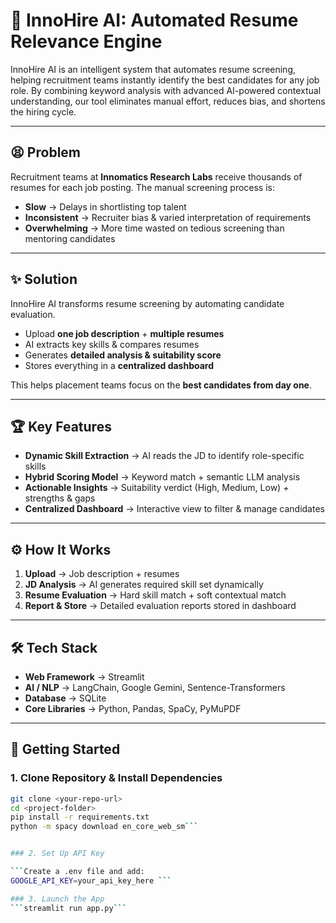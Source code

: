 # 🤖 InnoHire AI: Automated Resume Relevance Engine  

InnoHire AI is an intelligent system that automates resume screening, helping recruitment teams instantly identify the best candidates for any job role. By combining keyword analysis with advanced AI-powered contextual understanding, our tool eliminates manual effort, reduces bias, and shortens the hiring cycle.

---

## 😫 Problem  

Recruitment teams at **Innomatics Research Labs** receive thousands of resumes for each job posting. The manual screening process is:  

- **Slow** → Delays in shortlisting top talent  
- **Inconsistent** → Recruiter bias & varied interpretation of requirements  
- **Overwhelming** → More time wasted on tedious screening than mentoring candidates  

---

## ✨ Solution  

InnoHire AI transforms resume screening by automating candidate evaluation.  

- Upload **one job description** + **multiple resumes**  
- AI extracts key skills & compares resumes  
- Generates **detailed analysis & suitability score**  
- Stores everything in a **centralized dashboard**  

This helps placement teams focus on the **best candidates from day one**.  

---

## 🏆 Key Features  

- **Dynamic Skill Extraction** → AI reads the JD to identify role-specific skills  
- **Hybrid Scoring Model** → Keyword match + semantic LLM analysis  
- **Actionable Insights** → Suitability verdict (High, Medium, Low) + strengths & gaps  
- **Centralized Dashboard** → Interactive view to filter & manage candidates  

---

## ⚙️ How It Works  

1. **Upload** → Job description + resumes  
2. **JD Analysis** → AI generates required skill set dynamically  
3. **Resume Evaluation** → Hard skill match + soft contextual match  
4. **Report & Store** → Detailed evaluation reports stored in dashboard  

---

## 🛠 Tech Stack  

- **Web Framework** → Streamlit  
- **AI / NLP** → LangChain, Google Gemini, Sentence-Transformers  
- **Database** → SQLite  
- **Core Libraries** → Python, Pandas, SpaCy, PyMuPDF  

---

## 🚀 Getting Started  

### 1. Clone Repository & Install Dependencies  

```bash
git clone <your-repo-url>
cd <project-folder>
pip install -r requirements.txt
python -m spacy download en_core_web_sm```


### 2. Set Up API Key 

```Create a .env file and add:
GOOGLE_API_KEY=your_api_key_here ```

### 3. Launch the App
```streamlit run app.py```